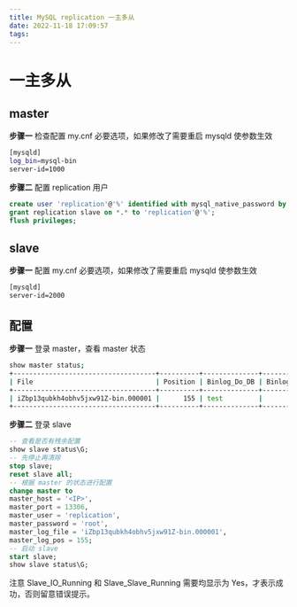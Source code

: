 ```yaml
---
title: MySQL replication 一主多从
date: 2022-11-18 17:09:57
tags:
---
```


# 一主多从
## master
**步骤一** 检查配置 my.cnf 必要选项，如果修改了需要重启 mysqld 使参数生效
```bash
[mysqld]
log_bin=mysql-bin
server-id=1000
```

**步骤二** 配置 replication 用户
```sql
create user 'replication'@'%' identified with mysql_native_password by 'replication';
grant replication slave on *.* to 'replication'@'%';
flush privileges;
```

## slave
**步骤一** 配置 my.cnf 必要选项，如果修改了需要重启 mysqld 使参数生效
```bash
[mysqld]
server-id=2000
```

## 配置
**步骤一** 登录 master，查看 master 状态
```bash
show master status;
+------------------------------------+----------+--------------+------------------+-------------------+
| File                               | Position | Binlog_Do_DB | Binlog_Ignore_DB | Executed_Gtid_Set |
+------------------------------------+----------+--------------+------------------+-------------------+
| iZbp13qubkh4obhv5jxw91Z-bin.000001 |      155 | test         |                  |                   |
+------------------------------------+----------+--------------+------------------+-------------------+
```

**步骤二** 登录 slave
```sql
-- 查看是否有残余配置
show slave status\G;
-- 先停止再清除
stop slave;
reset slave all;
-- 根据 master 的状态进行配置
change master to
master_host = '<IP>',
master_port = 13306,
master_user = 'replication',
master_password = 'root',
master_log_file = 'iZbp13qubkh4obhv5jxw91Z-bin.000001',
master_log_pos = 155;
-- 启动 slave
start slave;
show slave status\G;
```
注意 Slave_IO_Running 和 Slave_Slave_Running 需要均显示为 Yes，才表示成功，否则留意错误提示。
